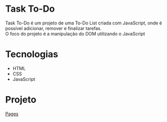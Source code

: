 # Task To-Do
Task To-Do é um projeto de uma To-Do List criada com JavaScript, onde é possível adicionar, remover e finalizar tarefas.<br>
O foco do projeto é a manipulação do DOM utilizando o JavaScript

# Tecnologias
- HTML
- CSS
- JavaScript

# Projeto
[Pages](https://natanboschetti.github.io/tasktodo-js)
